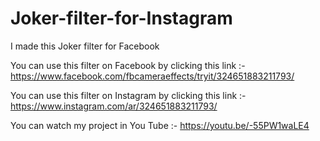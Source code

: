 # Joker-filter-for-Instagram

I made this Joker filter for Facebook

You can use this filter on Facebook by clicking this link :- https://www.facebook.com/fbcameraeffects/tryit/324651883211793/ <br>

You can use this filter on Instagram by clicking this link :- https://www.instagram.com/ar/324651883211793/

You can watch my project in You Tube :- https://youtu.be/-55PW1waLE4
